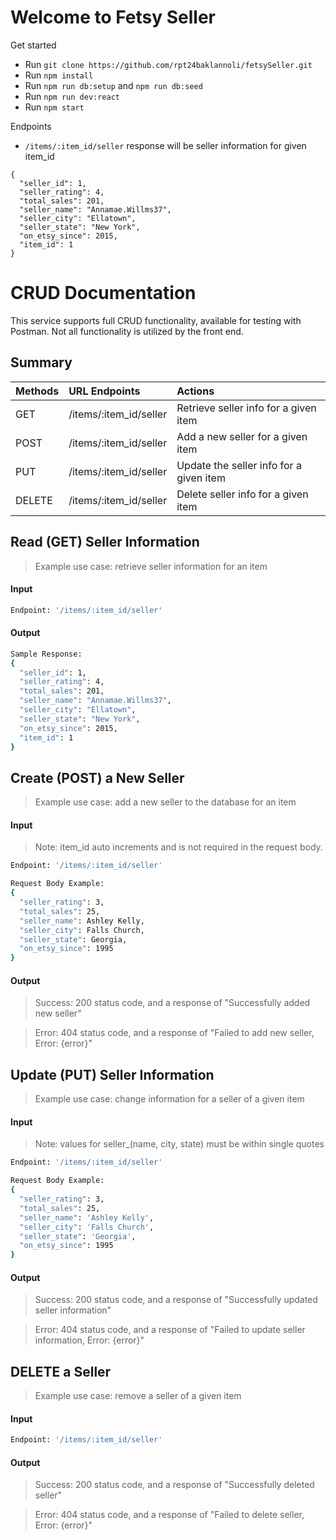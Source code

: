 # Welcome to Fetsy Seller

Get started
- Run `git clone https://github.com/rpt24baklannoli/fetsySeller.git`
- Run `npm install`
- Run `npm run db:setup` and `npm run db:seed`
- Run `npm run dev:react`
- Run `npm start`

Endpoints
- `/items/:item_id/seller` response will be seller information for given item_id
```
{
  "seller_id": 1,
  "seller_rating": 4,
  "total_sales": 201,
  "seller_name": "Annamae.Willms37",
  "seller_city": "Ellatown",
  "seller_state": "New York",
  "on_etsy_since": 2015,
  "item_id": 1
}
```

<a name="crud"></a>
# CRUD Documentation

This service supports full CRUD functionality, available for testing with Postman. Not all functionality is utilized by the front end.

## Summary
| Methods  | URL Endpoints | Actions |
| :------- | :------------ | :------ |
| GET | /items/:item_id/seller  | Retrieve seller info for a given item |
| POST | /items/:item_id/seller | Add a new seller for a given item |
| PUT | /items/:item_id/seller | Update the seller info for a given item |
| DELETE | /items/:item_id/seller | Delete seller info for a given item |

## Read (GET) Seller Information
> Example use case: retrieve seller information for an item

#### Input
```sh
Endpoint: '/items/:item_id/seller'
```
#### Output
```sh
Sample Response:
{
  "seller_id": 1,
  "seller_rating": 4,
  "total_sales": 201,
  "seller_name": "Annamae.Willms37",
  "seller_city": "Ellatown",
  "seller_state": "New York",
  "on_etsy_since": 2015,
  "item_id": 1
}
```

## Create (POST) a New Seller
> Example use case: add a new seller to the database for an item

#### Input
> Note: item_id auto increments and is not required in the request body.

```sh
Endpoint: '/items/:item_id/seller'

Request Body Example:
{
  "seller_rating": 3,
  "total_sales": 25,
  "seller_name": Ashley Kelly,
  "seller_city": Falls Church,
  "seller_state": Georgia,
  "on_etsy_since": 1995
}
```
#### Output
> Success: 200 status code, and a response of "Successfully added new seller"

> Error: 404 status code, and a response of "Failed to add new seller, Error: {error}"

## Update (PUT) Seller Information
> Example use case: change information for a seller of a given item

#### Input
> Note: values for seller_(name, city, state) must be within single quotes
```sh
Endpoint: '/items/:item_id/seller'

Request Body Example:
{
  "seller_rating": 3,
  "total_sales": 25,
  "seller_name": 'Ashley Kelly',
  "seller_city": 'Falls Church',
  "seller_state": 'Georgia',
  "on_etsy_since": 1995
}

```
#### Output
> Success: 200 status code, and a response of "Successfully updated seller information"

> Error: 404 status code, and a response of "Failed to update seller information, Error: {error}"

## DELETE a Seller
> Example use case: remove a seller of a given item

#### Input
```sh
Endpoint: '/items/:item_id/seller'
```
#### Output
> Success: 200 status code, and a response of "Successfully deleted seller"

> Error: 404 status code, and a response of "Failed to delete seller, Error: {error}"
